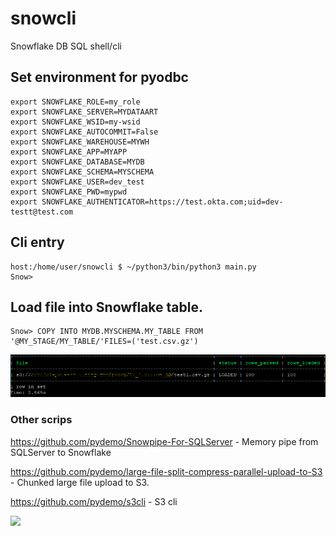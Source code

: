# snowcli
Snowflake DB SQL shell/cli



## Set environment for pyodbc

```
export SNOWFLAKE_ROLE=my_role
export SNOWFLAKE_SERVER=MYDATAART
export SNOWFLAKE_WSID=my-wsid
export SNOWFLAKE_AUTOCOMMIT=False
export SNOWFLAKE_WAREHOUSE=MYWH
export SNOWFLAKE_APP=MYAPP
export SNOWFLAKE_DATABASE=MYDB
export SNOWFLAKE_SCHEMA=MYSCHEMA
export SNOWFLAKE_USER=dev_test
export SNOWFLAKE_PWD=mypwd
export SNOWFLAKE_AUTHENTICATOR=https://test.okta.com;uid=dev-testt@test.com
```

## Cli entry


```
host:/home/user/snowcli $ ~/python3/bin/python3 main.py 
Snow>
```

## Load file into Snowflake table.

```
Snow> COPY INTO MYDB.MYSCHEMA.MY_TABLE FROM '@MY_STAGE/MY_TABLE/'FILES=('test.csv.gz') 
```

![Screenshot](https://raw.githubusercontent.com/pydemo/snowcli/master/snowcli2.PNG)


### Other scrips

https://github.com/pydemo/Snowpipe-For-SQLServer - Memory pipe from SQLServer to Snowflake

https://github.com/pydemo/large-file-split-compress-parallel-upload-to-S3 - Chunked large file upload to S3.

https://github.com/pydemo/s3cli - S3 cli

[<img src="https://www.buymeacoffee.com/assets/img/custom_images/orange_img.png">](https://www.buymeacoffee.com/0nJ32Xg)

